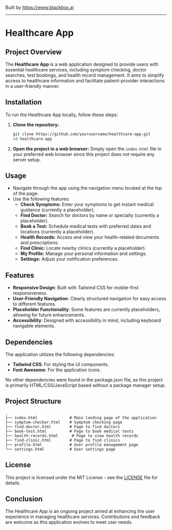 
Built by https://www.blackbox.ai

---

# Healthcare App

## Project Overview
The **Healthcare App** is a web application designed to provide users with essential healthcare services, including symptom checking, doctor searches, test bookings, and health record management. It aims to simplify access to healthcare information and facilitate patient-provider interactions in a user-friendly manner.

## Installation
To run the Healthcare App locally, follow these steps:

1. **Clone the repository:**
   ```bash
   git clone https://github.com/yourusername/healthcare-app.git
   cd healthcare-app
   ```

2. **Open the project in a web browser:**
   Simply open the `index.html` file in your preferred web browser since this project does not require any server setup.

## Usage
- Navigate through the app using the navigation menu located at the top of the page. 
- Use the following features:
  - **Check Symptoms:** Enter your symptoms to get instant medical guidance (currently a placeholder).
  - **Find Doctor:** Search for doctors by name or specialty (currently a placeholder).
  - **Book a Test:** Schedule medical tests with preferred dates and locations (currently a placeholder).
  - **Health Records:** Access and view your health-related documents and prescriptions.
  - **Find Clinic:** Locate nearby clinics (currently a placeholder).
  - **My Profile:** Manage your personal information and settings.
  - **Settings:** Adjust your notification preferences.

## Features
- **Responsive Design**: Built with Tailwind CSS for mobile-first responsiveness.
- **User-Friendly Navigation**: Clearly structured navigation for easy access to different features.
- **Placeholder Functionality**: Some features are currently placeholders, allowing for future enhancements.
- **Accessibility**: Designed with accessibility in mind, including keyboard navigable elements.

## Dependencies
The application utilizes the following dependencies:
- **Tailwind CSS**: For styling the UI components.
- **Font Awesome**: For the application icons.

No other dependencies were found in the package.json file, as this project is primarily HTML/CSS/JavaScript based without a package manager setup.

## Project Structure
```plaintext
.
├── index.html              # Main landing page of the application
├── symptom-checker.html    # Symptom checking page
├── find-doctor.html        # Page to find doctors
├── book-test.html          # Page to book medical tests
├── health-records.html      # Page to view health records
├── find-clinic.html        # Page to find clinics
├── profile.html            # User profile management page
└── settings.html           # User settings page
```

## License
This project is licensed under the MIT License - see the [LICENSE](LICENSE) file for details.

## Conclusion
The Healthcare App is an ongoing project aimed at enhancing the user experience in managing healthcare services. Contributions and feedback are welcome as this application evolves to meet user needs.